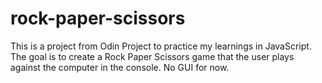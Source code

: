 # rock-paper-scissors
This is a project from Odin Project to practice my learnings in JavaScript. The goal is to create a Rock Paper Scissors game that the user plays against the computer in the console. No GUI for now.
